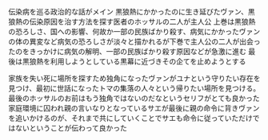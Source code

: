 伝染病を巡る政治的な話がメイン
黒狼熱にかかったのに生き延びたヴァン、黒狼熱の伝染原因を治す方法を探す医者のホッサルの二人が主人公
上巻は黒狼熱の恐ろしさ、国への影響、何故か一部の民族ばかり殺す、病気にかかったヴァンの体の異変など病気の恐ろしさが淡々と描かれるが下巻で主人公の二人が出会ったのをきっかけに病気の解明、一部の民族ばかり殺す原因などが急激に進む
最後は黒狼熱を利用しようとしている黒幕に近づきその企てを止めようとする

家族を失い死に場所を探すため独角になったヴァンがユナという守りたい存在を見つけ、最初に世話になったトマの集落の人々という帰りたい場所を見つける。最後のホッサルのお前はもう独角ではないのだなというセリフがとても良かった
家庭環境に囚われ親の言いなりとなっているサエが最後に親の命令に背きヴァンを追いかけるのが、それまで共にしていくことでサエも命令に従っていただけではないということが伝わって良かった
